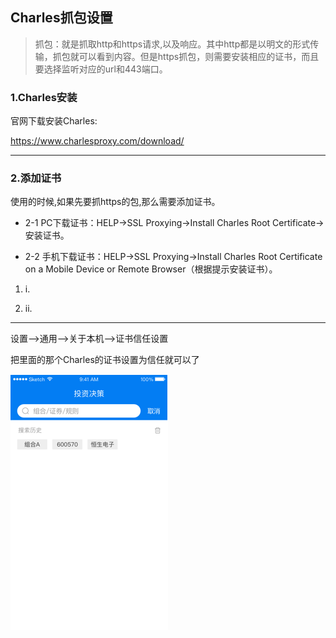 ## Charles抓包设置 

>抓包：就是抓取http和https请求,以及响应。其中http都是以明文的形式传输，抓包就可以看到内容。但是https抓包，则需要安装相应的证书，而且要选择监听对应的url和443端口。

### 1.Charles安装 

官网下载安装Charles:

https://www.charlesproxy.com/download/

***

### 2.添加证书 

使用的时候,如果先要抓https的包,那么需要添加证书。

- 2-1 PC下载证书：HELP->SSL Proxying->Install Charles Root Certificate->安装证书。

- 2-2 手机下载证书：HELP->SSL Proxying->Install Charles Root Certificate on a Mobile Device or Remote Browser（根据提示安装证书）。

1. i.

2. ii.

***

设置-->通用-->关于本机-->证书信任设置

把里面的那个Charles的证书设置为信任就可以了

![搜索框页面](https://github.com/yukuai0117/Pisces/blob/master/attachments/%E6%90%9C%E7%B4%A2%E6%A1%86%E9%A1%B5%E9%9D%A2.png)